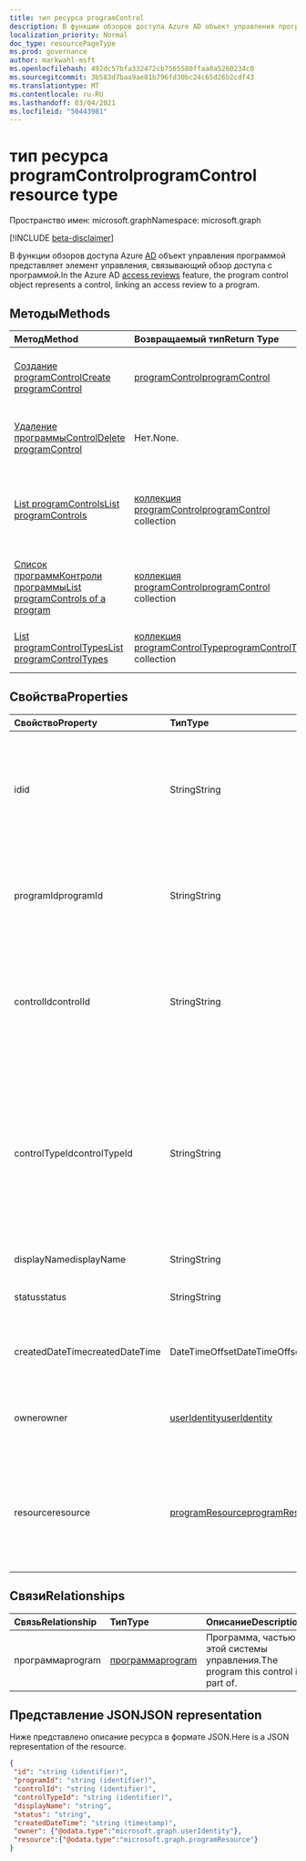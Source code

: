 ```yaml
---
title: тип ресурса programControl
description: В функции обзоров доступа Azure AD объект управления программой представляет элемент управления, связывающий обзор доступа с программой.
localization_priority: Normal
doc_type: resourcePageType
ms.prod: governance
author: markwahl-msft
ms.openlocfilehash: 492dc57bfa332472cb7565580ffaa8a5260234c0
ms.sourcegitcommit: 3b583d7baa9ae81b796fd30bc24c65d26b2cdf43
ms.translationtype: MT
ms.contentlocale: ru-RU
ms.lasthandoff: 03/04/2021
ms.locfileid: "50443981"
---
```

# <a name="programcontrol-resource-type"></a><span data-ttu-id="04faf-103">тип ресурса programControl</span><span class="sxs-lookup"><span data-stu-id="04faf-103">programControl resource type</span></span>

<span data-ttu-id="04faf-104">Пространство имен: microsoft.graph</span><span class="sxs-lookup"><span data-stu-id="04faf-104">Namespace: microsoft.graph</span></span>

[!INCLUDE [beta-disclaimer](../../includes/beta-disclaimer.md)]

<span data-ttu-id="04faf-105">В функции обзоров доступа Azure [AD](accessreviews-root.md) объект управления программой представляет элемент управления, связывающий обзор доступа с программой.</span><span class="sxs-lookup"><span data-stu-id="04faf-105">In the Azure AD [access reviews](accessreviews-root.md) feature, the program control object represents a control, linking an access review to a program.</span></span>


## <a name="methods"></a><span data-ttu-id="04faf-106">Методы</span><span class="sxs-lookup"><span data-stu-id="04faf-106">Methods</span></span>

| <span data-ttu-id="04faf-107">Метод</span><span class="sxs-lookup"><span data-stu-id="04faf-107">Method</span></span> | <span data-ttu-id="04faf-108">Возвращаемый тип</span><span class="sxs-lookup"><span data-stu-id="04faf-108">Return Type</span></span> | <span data-ttu-id="04faf-109">Описание</span><span class="sxs-lookup"><span data-stu-id="04faf-109">Description</span></span> |
|:------ |:----------- |:----------- |
| [<span data-ttu-id="04faf-110">Создание programControl</span><span class="sxs-lookup"><span data-stu-id="04faf-110">Create programControl</span></span>](../api/programcontrol-create.md) |    [<span data-ttu-id="04faf-111">programControl</span><span class="sxs-lookup"><span data-stu-id="04faf-111">programControl</span></span>](programcontrol.md) |   <span data-ttu-id="04faf-112">Добавьте программуControl в программу.</span><span class="sxs-lookup"><span data-stu-id="04faf-112">Add a programControl to a program.</span></span> |
| [<span data-ttu-id="04faf-113">Удаление программыControl</span><span class="sxs-lookup"><span data-stu-id="04faf-113">Delete programControl</span></span>](../api/programcontrol-delete.md) | <span data-ttu-id="04faf-114">Нет.</span><span class="sxs-lookup"><span data-stu-id="04faf-114">None.</span></span> | <span data-ttu-id="04faf-115">Удаление программыControl из программы.</span><span class="sxs-lookup"><span data-stu-id="04faf-115">Remove a programControl from a program.</span></span> |
| [<span data-ttu-id="04faf-116">List programControls</span><span class="sxs-lookup"><span data-stu-id="04faf-116">List programControls</span></span>](../api/programcontrol-list.md) | <span data-ttu-id="04faf-117">[коллекция programControl](programcontrol.md)</span><span class="sxs-lookup"><span data-stu-id="04faf-117">[programControl](programcontrol.md) collection</span></span> | <span data-ttu-id="04faf-118">Элементы управления списками для всех программ в клиенте.</span><span class="sxs-lookup"><span data-stu-id="04faf-118">List controls across all programs in the tenant.</span></span> |
| [<span data-ttu-id="04faf-119">Список программКонтроли программы</span><span class="sxs-lookup"><span data-stu-id="04faf-119">List programControls of a program</span></span>](../api/program-listcontrols.md) | <span data-ttu-id="04faf-120">[коллекция programControl](programcontrol.md)</span><span class="sxs-lookup"><span data-stu-id="04faf-120">[programControl](programcontrol.md) collection</span></span> |    <span data-ttu-id="04faf-121">Получите коллекцию элементов управления программы.</span><span class="sxs-lookup"><span data-stu-id="04faf-121">Get a collection of the controls of a program.</span></span> |
| [<span data-ttu-id="04faf-122">List programControlTypes</span><span class="sxs-lookup"><span data-stu-id="04faf-122">List programControlTypes</span></span>](../api/programcontroltype-list.md) | <span data-ttu-id="04faf-123">[коллекция programControlType](programcontroltype.md)</span><span class="sxs-lookup"><span data-stu-id="04faf-123">[programControlType](programcontroltype.md) collection</span></span>| <span data-ttu-id="04faf-124">Типы управления программами списка.</span><span class="sxs-lookup"><span data-stu-id="04faf-124">List program control types.</span></span> |

## <a name="properties"></a><span data-ttu-id="04faf-125">Свойства</span><span class="sxs-lookup"><span data-stu-id="04faf-125">Properties</span></span>

| <span data-ttu-id="04faf-126">Свойство</span><span class="sxs-lookup"><span data-stu-id="04faf-126">Property</span></span> | <span data-ttu-id="04faf-127">Тип</span><span class="sxs-lookup"><span data-stu-id="04faf-127">Type</span></span>   | <span data-ttu-id="04faf-128">Описание</span><span class="sxs-lookup"><span data-stu-id="04faf-128">Description</span></span> |
|:-------- |:---- |:----------- |
| <span data-ttu-id="04faf-129">id</span><span class="sxs-lookup"><span data-stu-id="04faf-129">id</span></span> | <span data-ttu-id="04faf-130">String</span><span class="sxs-lookup"><span data-stu-id="04faf-130">String</span></span> | <span data-ttu-id="04faf-131">Обозначенный функцией идентификатор связи между программой и элементом управления.</span><span class="sxs-lookup"><span data-stu-id="04faf-131">The feature-assigned identifier of the link between program and control.</span></span> |
| <span data-ttu-id="04faf-132">programId</span><span class="sxs-lookup"><span data-stu-id="04faf-132">programId</span></span> | <span data-ttu-id="04faf-133">String</span><span class="sxs-lookup"><span data-stu-id="04faf-133">String</span></span> | <span data-ttu-id="04faf-134">ProgramId программы этот контроль является частью.</span><span class="sxs-lookup"><span data-stu-id="04faf-134">The programId of the program this control is a part of.</span></span> <span data-ttu-id="04faf-135">Требуется при создании.</span><span class="sxs-lookup"><span data-stu-id="04faf-135">Required on create.</span></span> |
| <span data-ttu-id="04faf-136">controlId</span><span class="sxs-lookup"><span data-stu-id="04faf-136">controlId</span></span> | <span data-ttu-id="04faf-137">String</span><span class="sxs-lookup"><span data-stu-id="04faf-137">String</span></span> | <span data-ttu-id="04faf-138">ControlId управления, в частности идентификатор обзора доступа.</span><span class="sxs-lookup"><span data-stu-id="04faf-138">The controlId of the control, in particular the identifier of an access review.</span></span> <span data-ttu-id="04faf-139">Требуется при создании.</span><span class="sxs-lookup"><span data-stu-id="04faf-139">Required on create.</span></span> |
| <span data-ttu-id="04faf-140">controlTypeId</span><span class="sxs-lookup"><span data-stu-id="04faf-140">controlTypeId</span></span> | <span data-ttu-id="04faf-141">String</span><span class="sxs-lookup"><span data-stu-id="04faf-141">String</span></span> | <span data-ttu-id="04faf-142">ПрограммаControlType определяет тип управления программой , например, контрольную ссылку на отзывы о доступе гостей.</span><span class="sxs-lookup"><span data-stu-id="04faf-142">The programControlType identifies the type of program control - for example, a control linking to guest access reviews.</span></span> <span data-ttu-id="04faf-143">Требуется при создании.</span><span class="sxs-lookup"><span data-stu-id="04faf-143">Required on create.</span></span> |
| <span data-ttu-id="04faf-144">displayName</span><span class="sxs-lookup"><span data-stu-id="04faf-144">displayName</span></span> | <span data-ttu-id="04faf-145">String</span><span class="sxs-lookup"><span data-stu-id="04faf-145">String</span></span> | <span data-ttu-id="04faf-146">Имя управления.</span><span class="sxs-lookup"><span data-stu-id="04faf-146">The name of the control.</span></span> |
| <span data-ttu-id="04faf-147">status</span><span class="sxs-lookup"><span data-stu-id="04faf-147">status</span></span> | <span data-ttu-id="04faf-148">String</span><span class="sxs-lookup"><span data-stu-id="04faf-148">String</span></span> | <span data-ttu-id="04faf-149">Состояние жизненного цикла управления.</span><span class="sxs-lookup"><span data-stu-id="04faf-149">The life cycle status of the control.</span></span> |
| <span data-ttu-id="04faf-150">createdDateTime</span><span class="sxs-lookup"><span data-stu-id="04faf-150">createdDateTime</span></span> | <span data-ttu-id="04faf-151">DateTimeOffset</span><span class="sxs-lookup"><span data-stu-id="04faf-151">DateTimeOffset</span></span> | <span data-ttu-id="04faf-152">Дата создания и время управления программой.</span><span class="sxs-lookup"><span data-stu-id="04faf-152">The creation date and time of the program control.</span></span> |
| <span data-ttu-id="04faf-153">owner</span><span class="sxs-lookup"><span data-stu-id="04faf-153">owner</span></span> | [<span data-ttu-id="04faf-154">userIdentity</span><span class="sxs-lookup"><span data-stu-id="04faf-154">userIdentity</span></span>](useridentity.md) | <span data-ttu-id="04faf-155">Пользователь, создавший управление программой.</span><span class="sxs-lookup"><span data-stu-id="04faf-155">The user who created the program control.</span></span> |
| <span data-ttu-id="04faf-156">resource</span><span class="sxs-lookup"><span data-stu-id="04faf-156">resource</span></span> | [<span data-ttu-id="04faf-157">programResource</span><span class="sxs-lookup"><span data-stu-id="04faf-157">programResource</span></span>](programresource.md) | <span data-ttu-id="04faf-158">Ресурс, группа или приложение, которые ориентированы на обзор доступа управления этой программой.</span><span class="sxs-lookup"><span data-stu-id="04faf-158">The resource, a group or an app, targeted by this program control's access review.</span></span> |

## <a name="relationships"></a><span data-ttu-id="04faf-159">Связи</span><span class="sxs-lookup"><span data-stu-id="04faf-159">Relationships</span></span>

| <span data-ttu-id="04faf-160">Связь</span><span class="sxs-lookup"><span data-stu-id="04faf-160">Relationship</span></span> | <span data-ttu-id="04faf-161">Тип</span><span class="sxs-lookup"><span data-stu-id="04faf-161">Type</span></span>   | <span data-ttu-id="04faf-162">Описание</span><span class="sxs-lookup"><span data-stu-id="04faf-162">Description</span></span> |
|:------------ |:---- |:----------- |
| <span data-ttu-id="04faf-163">программа</span><span class="sxs-lookup"><span data-stu-id="04faf-163">program</span></span> | [<span data-ttu-id="04faf-164">программа</span><span class="sxs-lookup"><span data-stu-id="04faf-164">program</span></span>](program.md) | <span data-ttu-id="04faf-165">Программа, частью этой системы управления.</span><span class="sxs-lookup"><span data-stu-id="04faf-165">The program this control is part of.</span></span> |

## <a name="json-representation"></a><span data-ttu-id="04faf-166">Представление JSON</span><span class="sxs-lookup"><span data-stu-id="04faf-166">JSON representation</span></span>

<span data-ttu-id="04faf-167">Ниже представлено описание ресурса в формате JSON.</span><span class="sxs-lookup"><span data-stu-id="04faf-167">Here is a JSON representation of the resource.</span></span>

<!-- {
  "blockType": "resource",
  "optionalProperties": [

  ],
  "keyProperty": "id",
  "@odata.type": "microsoft.graph.programControl"
}-->

```json
{
 "id": "string (identifier)",
 "programId": "string (identifier)",
 "controlId": "string (identifier)",
 "controlTypeId": "string (identifier)",
 "displayName": "string",
 "status": "string",
 "createdDateTime": "string (timestamp)",
 "owner": {"@odata.type":"microsoft.graph.userIdentity"},
 "resource":{"@odata.type":"microsoft.graph.programResource"}
}
```
<!--
{
  "type": "#page.annotation",
  "description": "programControl resource",
  "keywords": "",
  "section": "documentation",
  "tocPath": "",
  "suppressions": []
}
-->


